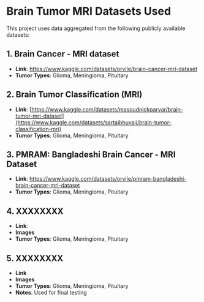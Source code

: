 # Brain Tumor MRI Datasets Used

This project uses data aggregated from the following publicly available datasets:

## 1. Brain Cancer - MRI dataset
- **Link**: https://www.kaggle.com/datasets/orvile/brain-cancer-mri-dataset
- **Tumor Types**: Glioma, Meningioma, Pituitary

## 2. Brain Tumor Classification (MRI)
- **Link**: [https://www.kaggle.com/datasets/masoudnickparvar/brain-tumor-mri-dataset](https://www.kaggle.com/datasets/sartajbhuvaji/brain-tumor-classification-mri)
- **Tumor Types**: Glioma, Meningioma, Pituitary
  
## 3. PMRAM: Bangladeshi Brain Cancer - MRI Dataset
- **Link**: https://www.kaggle.com/datasets/orvile/pmram-bangladeshi-brain-cancer-mri-dataset
- **Tumor Types**: Glioma, Meningioma, Pituitary
  
## 4. XXXXXXXX
- **Link**: 
- **Images**
- **Tumor Types**: Glioma, Meningioma, Pituitary
  
## 5. XXXXXXXX
- **Link**
- **Images**
- **Tumor Types**: Glioma, Meningioma, Pituitary
- **Notes**: Used for final testing












